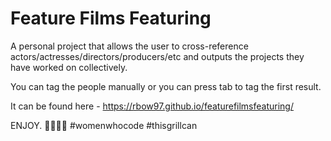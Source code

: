 # Feature Films Featuring

A personal project that allows the user to cross-reference actors/actresses/directors/producers/etc and outputs the projects they have worked on collectively.

You can tag the people manually or you can press tab to tag the first result.

It can be found here - https://rbow97.github.io/featurefilmsfeaturing/

ENJOY. 🏴󠁧󠁢󠁳󠁣󠁴󠁿🙆👩‍💻 #womenwhocode #thisgrillcan
